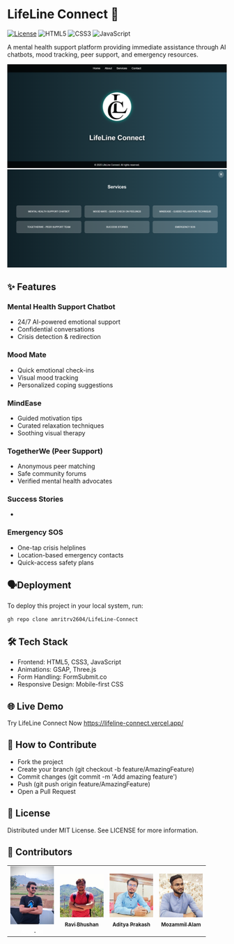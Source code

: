 # LifeLine Connect 🌟

[![License](https://img.shields.io/badge/License-MIT-blue.svg)](https://opensource.org/licenses/MIT)
![HTML5](https://img.shields.io/badge/HTML5-E34F26?style=flat&logo=html5&logoColor=white)
![CSS3](https://img.shields.io/badge/CSS3-1572B6?style=flat&logo=css3&logoColor=white)
![JavaScript](https://img.shields.io/badge/JavaScript-F7DF1E?style=flat&logo=javascript&logoColor=black)

A mental health support platform providing immediate assistance through AI chatbots, mood tracking, peer support, and emergency resources.

![LifeLine Connect Screenshot1](assets/LC_homescreen.png) <br/>
![LifeLine Connect Screenshot2](assets/LC_services.png)

## ✨ Features

### Mental Health Support Chatbot
- 24/7 AI-powered emotional support
- Confidential conversations
- Crisis detection & redirection

### Mood Mate
- Quick emotional check-ins
- Visual mood tracking
- Personalized coping suggestions

### MindEase
- Guided motivation tips
- Curated relaxation techniques
- Soothing visual therapy

### TogetherWe (Peer Support)
- Anonymous peer matching
- Safe community forums
- Verified mental health advocates

### Success Stories
- 

### Emergency SOS
- One-tap crisis helplines
- Location-based emergency contacts
- Quick-access safety plans


## 🗣️Deployment

To deploy this project in your local system, run:
```bash
gh repo clone amritrv2604/LifeLine-Connect
```


## 🛠️ Tech Stack

- Frontend: HTML5, CSS3, JavaScript
- Animations: GSAP, Three.js
- Form Handling: FormSubmit.co
- Responsive Design: Mobile-first CSS


## 🌐 Live Demo
Try LifeLine Connect Now https://lifeline-connect.vercel.app/


## 🤝 How to Contribute
- Fork the project
- Create your branch (git checkout -b feature/AmazingFeature)
- Commit changes (git commit -m 'Add amazing feature')
- Push (git push origin feature/AmazingFeature)
- Open a Pull Request


## 📜 License
Distributed under MIT License. See LICENSE for more information.


## 💖 Contributors
<table> 
  <tr> 
    <td align="center"> <a href="http://github.com/amritrv2604"> <img src="assets/contributors/AmritRV.png" width="100px;" alt="Amrit Raj"/> <br /> <sub><b style="color: white; text-decoration: none;">Amrit Raj</b></sub> </a> </td>
    <td align="center"> <a href="https://github.com/ravibhushan293"> <img src="assets/contributors/ContributorRavi.jpg" width="100px;" alt="Ravi Bhushan"/> <br /> <sub><b>Ravi Bhushan</b></sub> </a</td>     <td align="center"> <a href="https://github.com/Aditya9354"> <img src="assets/contributors/ContributorAditya.jpg" width="100px;" alt="Aditya Prakash"/> <br /> <sub><b>Aditya Prakash</b></sub> </a</td>     <td align="center"> <a href="https://github.com/mozammilalam12"> <img src="assets/contributors/ContributorMozammil.jpg" width="100px;" alt="Mozammil Alam"/> <br /> <sub><b>Mozammil Alam</b></sub> </a></td>   
  </tr>
</table>

